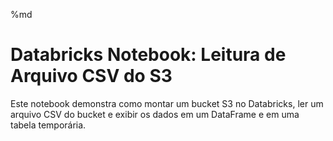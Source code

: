 %md
# Databricks Notebook: Leitura de Arquivo CSV do S3

Este notebook demonstra como montar um bucket S3 no Databricks, ler um arquivo CSV do bucket e exibir os dados em um DataFrame e em uma tabela temporária.



